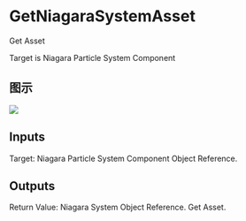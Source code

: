 # GetNiagaraSystemAsset

Get Asset

Target is Niagara Particle System Component

## 图示

![]($-20221218-20121233.png)

## Inputs

Target: Niagara Particle System Component Object Reference.  

## Outputs

Return Value: Niagara System Object Reference. Get Asset.

